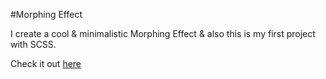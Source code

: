 #Morphing Effect

I create a cool & minimalistic Morphing Effect & also this is my first project with SCSS.

Check it out [here](https://subhajitroycode.github.io/morphing-effect/)
